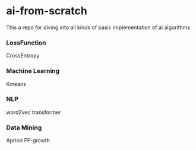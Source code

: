 # ai-from-scratch
This a repo for diving into all kinds of basic implementation of ai algorithms


### LossFunction
CrossEntropy

### Machine Learning
Kmeans

### NLP
word2vec
transformer

### Data Mining
Apriori
FP-growth